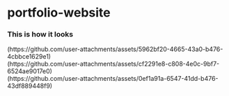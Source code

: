 # portfolio-website

<h3>This is how it looks</h3>
(https://github.com/user-attachments/assets/5962bf20-4665-43a0-b476-4cbbce1629e1)<br>
(https://github.com/user-attachments/assets/cf2291e8-c808-4e0c-9bf7-6524ae9017e0)<br>
(https://github.com/user-attachments/assets/0ef1a91a-6547-41dd-b476-43df889448f9)<br>
